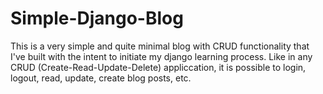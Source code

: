 # Simple-Django-Blog
This is a very simple and quite minimal blog with CRUD functionality that I've built with the intent to initiate my django learning process. Like in any CRUD (Create-Read-Update-Delete) appliccation, it is possible to login, logout, read, update, create blog posts, etc.
